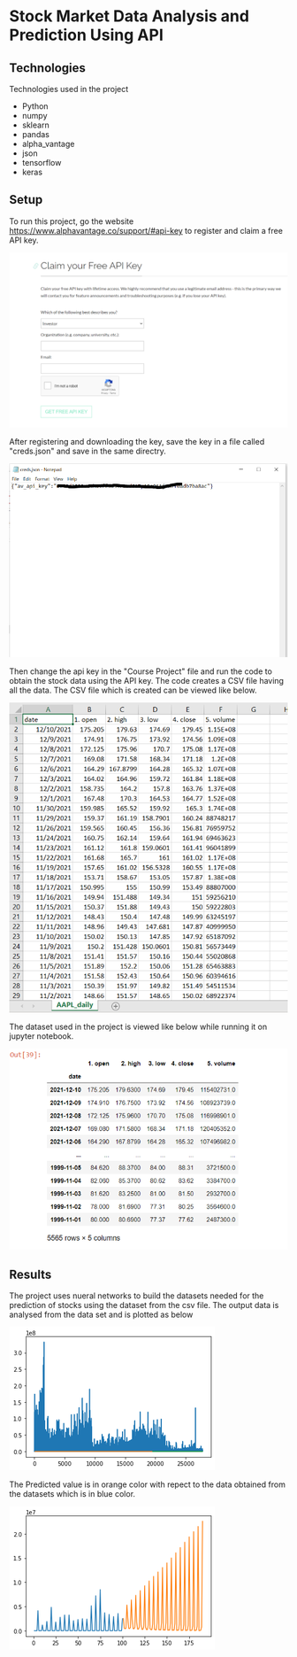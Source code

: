 # Stock Market Data Analysis and Prediction Using API

## Technologies 
Technologies used in the project
* Python
* numpy
* sklearn
* pandas
* alpha_vantage
* json
* tensorflow
* keras

## Setup

To run this project, go the website https://www.alphavantage.co/support/#api-key to register and claim a free API key.

![](project4.PNG)

After registering and downloading the key, save the key in a file called "creds.json" and save in the same directry.


![](project3.PNG)

Then change the api key in the "Course Project" file and run the code to obtain the stock data using the API key. The code creates a CSV file having all the data. 
The CSV file which is created can be viewed like below.


![](project2.PNG)

The dataset used in the project is viewed like below while running it on jupyter notebook.

![](project1.PNG)


## Results
The project uses nueral networks to build the datasets needed for the prediction of stocks using the dataset from the csv file.
The output data is analysed from the data set and is plotted as below


![](output_26_0.png)


The Predicted value is in orange color with repect to the data obtained from the datasets which is in blue color.

![](output_35_1.png)





